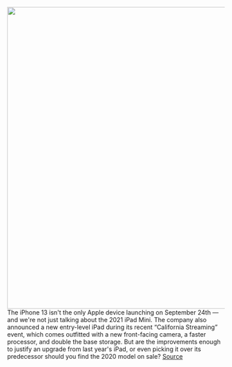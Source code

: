 <img src='https://cdn.vox-cdn.com/thumbor/H3nNWQdxrhiJafdC77nFlzk51Bc=/0x0:1960x1260/1200x800/filters:focal(824x474:1136x786)/cdn.vox-cdn.com/uploads/chorus_image/image/69888575/Apple_iPad_10_2_inch_Ninth_Gen_09142021.0.jpg' width='700px' /><br/>
The iPhone 13 isn't the only Apple device launching on September 24th — and we're not just talking about the 2021 iPad Mini. The company also announced a new entry-level iPad during its recent “California Streaming” event, which comes outfitted with a new front-facing camera, a faster processor, and double the base storage. But are the improvements enough to justify an upgrade from last year's iPad, or even picking it over its predecessor should you find the 2020 model on sale?
<a href='https://www.theverge.com/22678374/apple-ipad-2020-vs-2021-comparison-upgrade'> Source <a/>